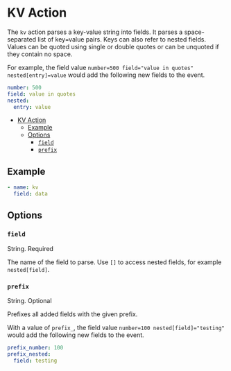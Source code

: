 # KV Action

The `kv` action parses a key-value string into fields. It parses a space-separated list of key=value pairs. Keys can also refer to nested fields. Values can be quoted using single or double quotes or can be unquoted if they contain no space.

For example, the field value `number=500 field="value in quotes" nested[entry]=value` would add the following new fields to the event.

```yaml
number: 500
field: value in quotes
nested:
  entry: value
```

- [KV Action](#kv-action)
  - [Example](#example)
  - [Options](#options)
    - [`field`](#field)
    - [`prefix`](#prefix)

## Example

```yaml
- name: kv
  field: data
```

## Options

### `field`

String. Required

The name of the field to parse. Use `[]` to access nested fields, for example `nested[field]`.

### `prefix`

String. Optional

Prefixes all added fields with the given prefix.

With a value of `prefix_`, the field value `number=100 nested[field]="testing"` would add the following new fields to the event.

```yaml
prefix_number: 100
prefix_nested:
  field: testing
```
